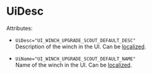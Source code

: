 # UiDesc

Attributes:

-   `UiDesc="UI_WINCH_UPGRADE_SCOUT_DEFAULT_DESC"`  
    Description of the winch in the UI. Can be [localized][localized]. 

-   `UiName="UI_WINCH_UPGRADE_SCOUT_DEFAULT_NAME"`  
    Name of the winch in the UI. Can be [localized][localized].


[localized]: ./../../../../../../map_modding/additional_info_on_maps/localization/localization.md